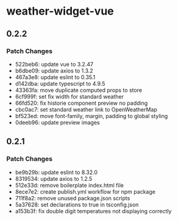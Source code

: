 # weather-widget-vue

## 0.2.2

### Patch Changes

- 522beb6: update vue to 3.2.47
- b6dbe09: update axios to 1.3.2
- 467a3e8: update eslint to 0.35.1
- d142dba: update typescript to 4.9.5
- 43363fa: move duplicate computed props to store
- 6cf999f: set fix width for standard weather
- 66fd520: fix historie component preview no padding
- cbc0ac7: set standard weather link to OpenWeatherMap
- bf523ed: move font-family, margin, padding to global styling
- 0deeb96: update preview images

## 0.2.1

### Patch Changes

- be9b29b: update eslint to 8.32.0
- 8319534: update axios to 1.2.5
- 512e33d: remove boilerplate index.html file
- 8ece7e2: create publish.yml workflow for npm package
- 711f8a2: remove unused package.json scripts
- 5a37628: set declarations to true in tsconfig.json
- a153b3f: fix double digit temperatures not displaying correctly
